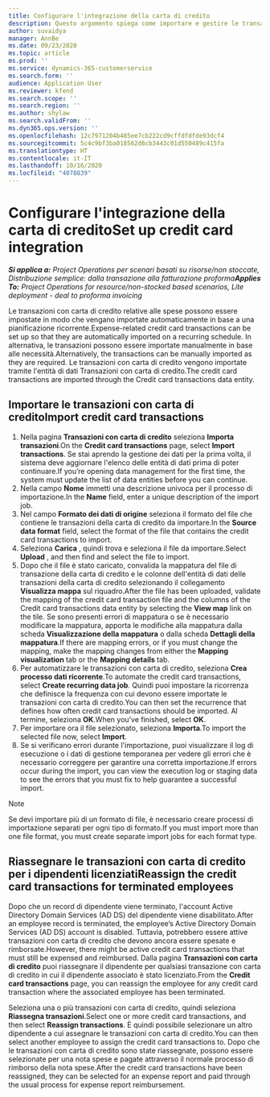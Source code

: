 ```yaml
---
title: Configurare l'integrazione della carta di credito
description: Questo argomento spiega come importare e gestire le transazioni con carta di credito relative alle spese.
author: suvaidya
manager: AnnBe
ms.date: 09/23/2020
ms.topic: article
ms.prod: ''
ms.service: dynamics-365-customerservice
ms.search.form: ''
audience: Application User
ms.reviewer: kfend
ms.search.scope: ''
ms.search.region: ''
ms.author: shylaw
ms.search.validFrom: ''
ms.dyn365.ops.version: ''
ms.openlocfilehash: 12c7971204b485ee7cb222cd9cffdfdfde93dcf4
ms.sourcegitcommit: 5c4c9bf3ba018562d6cb3443c01d550489c415fa
ms.translationtype: HT
ms.contentlocale: it-IT
ms.lasthandoff: 10/16/2020
ms.locfileid: "4078839"
---
```

# <a name="set-up-credit-card-integration"></a><span data-ttu-id="36e2b-103">Configurare l'integrazione della carta di credito</span><span class="sxs-lookup"><span data-stu-id="36e2b-103">Set up credit card integration</span></span>

<span data-ttu-id="36e2b-104">_**Si applica a:** Project Operations per scenari basati su risorse/non stoccate, Distribuzione semplice: dalla transazione alla fatturazione proforma_</span><span class="sxs-lookup"><span data-stu-id="36e2b-104">_**Applies To:** Project Operations for resource/non-stocked based scenarios, Lite deployment - deal to proforma invoicing_</span></span>

<span data-ttu-id="36e2b-105">Le transazioni con carta di credito relative alle spese possono essere impostate in modo che vengano importate automaticamente in base a una pianificazione ricorrente.</span><span class="sxs-lookup"><span data-stu-id="36e2b-105">Expense-related credit card transactions can be set up so that they are automatically imported on a recurring schedule.</span></span> <span data-ttu-id="36e2b-106">In alternativa, le transazioni possono essere importate manualmente in base alle necessità.</span><span class="sxs-lookup"><span data-stu-id="36e2b-106">Alternatively, the transactions can be manually imported as they are required.</span></span> <span data-ttu-id="36e2b-107">Le transazioni con carta di credito vengono importate tramite l'entità di dati Transazioni con carta di credito.</span><span class="sxs-lookup"><span data-stu-id="36e2b-107">The credit card transactions are imported through the Credit card transactions data entity.</span></span>

## <a name="import-credit-card-transactions"></a><span data-ttu-id="36e2b-108">Importare le transazioni con carta di credito</span><span class="sxs-lookup"><span data-stu-id="36e2b-108">Import credit card transactions</span></span>

1. <span data-ttu-id="36e2b-109">Nella pagina **Transazioni con carta di credito** seleziona **Importa transazioni**.</span><span class="sxs-lookup"><span data-stu-id="36e2b-109">On the **Credit card transactions** page, select **Import transactions**.</span></span> <span data-ttu-id="36e2b-110">Se stai aprendo la gestione dei dati per la prima volta, il sistema deve aggiornare l'elenco delle entità di dati prima di poter continuare.</span><span class="sxs-lookup"><span data-stu-id="36e2b-110">If you’re opening data management for the first time, the system must update the list of data entities before you can continue.</span></span>
2. <span data-ttu-id="36e2b-111">Nella campo **Nome** immetti una descrizione univoca per il processo di importazione.</span><span class="sxs-lookup"><span data-stu-id="36e2b-111">In the **Name** field, enter a unique description of the import job.</span></span>
3. <span data-ttu-id="36e2b-112">Nel campo **Formato dei dati di origine** seleziona il formato del file che contiene le transazioni della carta di credito da importare.</span><span class="sxs-lookup"><span data-stu-id="36e2b-112">In the **Source data format** field, select the format of the file that contains the credit card transactions to import.</span></span>
4. <span data-ttu-id="36e2b-113">Seleziona **Carica** , quindi trova e seleziona il file da importare.</span><span class="sxs-lookup"><span data-stu-id="36e2b-113">Select **Upload** , and then find and select the file to import.</span></span>
5. <span data-ttu-id="36e2b-114">Dopo che il file è stato caricato, convalida la mappatura del file di transazione della carta di credito e le colonne dell'entità di dati delle transazioni della carta di credito selezionando il collegamento **Visualizza mappa** sul riquadro.</span><span class="sxs-lookup"><span data-stu-id="36e2b-114">After the file has been uploaded, validate the mapping of the credit card transaction file and the columns of the Credit card transactions data entity by selecting the **View map** link on the tile.</span></span> <span data-ttu-id="36e2b-115">Se sono presenti errori di mappatura o se è necessario modificare la mappatura, apporta le modifiche alla mappatura dalla scheda **Visualizzazione della mappatura** o dalla scheda **Dettagli della mappatura**.</span><span class="sxs-lookup"><span data-stu-id="36e2b-115">If there are mapping errors, or if you must change the mapping, make the mapping changes from either the **Mapping visualization** tab or the **Mapping details** tab.</span></span>
6. <span data-ttu-id="36e2b-116">Per automatizzare le transazioni con carta di credito, seleziona **Crea processo dati ricorrente**.</span><span class="sxs-lookup"><span data-stu-id="36e2b-116">To automate the credit card transactions, select **Create recurring data job**.</span></span> <span data-ttu-id="36e2b-117">Quindi puoi impostare la ricorrenza che definisce la frequenza con cui devono essere importate le transazioni con carta di credito.</span><span class="sxs-lookup"><span data-stu-id="36e2b-117">You can then set the recurrence that defines how often credit card transactions should be imported.</span></span> <span data-ttu-id="36e2b-118">Al termine, seleziona **OK**.</span><span class="sxs-lookup"><span data-stu-id="36e2b-118">When you’ve finished, select **OK**.</span></span>
7. <span data-ttu-id="36e2b-119">Per importare ora il file selezionato, seleziona **Importa**.</span><span class="sxs-lookup"><span data-stu-id="36e2b-119">To import the selected file now, select **Import**.</span></span>
8. <span data-ttu-id="36e2b-120">Se si verificano errori durante l'importazione, puoi visualizzare il log di esecuzione o i dati di gestione temporanea per vedere gli errori che è necessario correggere per garantire una corretta importazione.</span><span class="sxs-lookup"><span data-stu-id="36e2b-120">If errors occur during the import, you can view the execution log or staging data to see the errors that you must fix to help guarantee a successful import.</span></span>

> [!NOTE]
> <span data-ttu-id="36e2b-121">Se devi importare più di un formato di file, è necessario creare processi di importazione separati per ogni tipo di formato.</span><span class="sxs-lookup"><span data-stu-id="36e2b-121">If you must import more than one file format, you must create separate import jobs for each format type.</span></span>

## <a name="reassign-the-credit-card-transactions-for-terminated-employees"></a><span data-ttu-id="36e2b-122">Riassegnare le transazioni con carta di credito per i dipendenti licenziati</span><span class="sxs-lookup"><span data-stu-id="36e2b-122">Reassign the credit card transactions for terminated employees</span></span>

<span data-ttu-id="36e2b-123">Dopo che un record di dipendente viene terminato, l'account Active Directory Domain Services (AD DS) del dipendente viene disabilitato.</span><span class="sxs-lookup"><span data-stu-id="36e2b-123">After an employee record is terminated, the employee’s Active Directory Domain Services (AD DS) account is disabled.</span></span> <span data-ttu-id="36e2b-124">Tuttavia, potrebbero essere attive transazioni con carta di credito che devono ancora essere spesate e rimborsate.</span><span class="sxs-lookup"><span data-stu-id="36e2b-124">However, there might be active credit card transactions that must still be expensed and reimbursed.</span></span> <span data-ttu-id="36e2b-125">Dalla pagina **Transazioni con carta di credito** puoi riassegnare il dipendente per qualsiasi transazione con carta di credito in cui il dipendente associato è stato licenziato.</span><span class="sxs-lookup"><span data-stu-id="36e2b-125">From the **Credit card transactions** page, you can reassign the employee for any credit card transaction where the associated employee has been terminated.</span></span>

<span data-ttu-id="36e2b-126">Seleziona una o più transazioni con carta di credito, quindi seleziona **Riassegna transazioni**.</span><span class="sxs-lookup"><span data-stu-id="36e2b-126">Select one or more credit card transactions, and then select **Reassign transactions**.</span></span> <span data-ttu-id="36e2b-127">È quindi possibile selezionare un altro dipendente a cui assegnare le transazioni con carta di credito.</span><span class="sxs-lookup"><span data-stu-id="36e2b-127">You can then select another employee to assign the credit card transactions to.</span></span> <span data-ttu-id="36e2b-128">Dopo che le transazioni con carta di credito sono state riassegnate, possono essere selezionate per una nota spese e pagate attraverso il normale processo di rimborso della nota spese.</span><span class="sxs-lookup"><span data-stu-id="36e2b-128">After the credit card transactions have been reassigned, they can be selected for an expense report and paid through the usual process for expense report reimbursement.</span></span>
